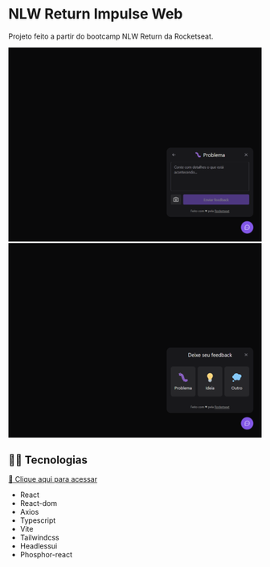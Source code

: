 # NLW Return Impulse Web

Projeto feito a partir do bootcamp NLW Return da Rocketseat.

![preview1](./.github/preview1.png)
![preview2](./.github/preview2.png)

## 👨‍💻 Tecnologias

[🔗 Clique aqui para acessar](https://nlw-return-impulse-web-phi.vercel.app/)

- React
- React-dom
- Axios
- Typescript
- Vite
- Tailwindcss
- Headlessui
- Phosphor-react
